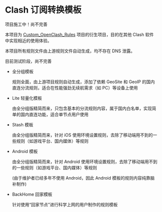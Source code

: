 # Clash 订阅转换模板


项目施工中！尚不完善

本项目为 [Custom_OpenClash_Rules](https://github.com/Aethersailor/Custom_OpenClash_Rules) 项目的衍生项目，目的在其他 Clash 软件中实现相近的使用体验。

本项目所有规则文件由上游规则文件自动生成，均不存在 DNS 泄露。

目前测试阶段，尚不完善

- 全分组模板  

  规则全面，由上游项目规则自动生成，添加了依赖 GeoSite 和 GeoIP 的国内直连分流规则，适合在性能强劲无续航需求（如 PC）等设备上使用
  
  
- Lite 轻量化模板  
  
  由全分组版精简而来，只包含基本的分流规则内容，属于国内白名单，实现简单的国内直连功能，适合单节点用户使用  
  
- Stash 模板  
  
  由全分组版精简而来，针对 iOS 使用环境设置规则，去除了移动端用不到的一些规则（如游戏平台、国内媒体）等规则  
  
- Android 模板  
  
  由全分组版精简而来，针对 Android 使用环境设置规则，去除了移动端用不到的一些规则（如游戏平台、国内媒体）等规则  
  
  (由于维护者已经多年不使用 Android，因此 Android 模板的规则内容纯靠脑补制作)
  
- BackHome 回家模板  
  
  针对使用“回家节点”进行科学上网的用户制作的规则模板
